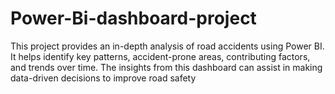 # Power-Bi-dashboard-project
This project provides an in-depth analysis of road accidents using Power BI. It helps identify key patterns, accident-prone areas, contributing factors, and trends over time. The insights from this dashboard can assist in making data-driven decisions to improve road safety
